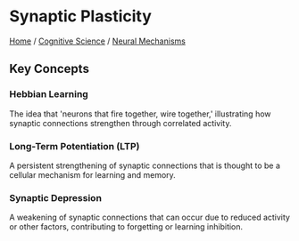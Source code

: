 # Synaptic Plasticity

[Home](../../../../README.md) / [Cognitive Science](../../../../cognitive_science/README.md) / [Neural Mechanisms](../../../cognitive_science/neural_mechanisms/README.md)

## Key Concepts

### Hebbian Learning

The idea that 'neurons that fire together, wire together,' illustrating how synaptic connections strengthen through correlated activity.

### Long-Term Potentiation (LTP)

A persistent strengthening of synaptic connections that is thought to be a cellular mechanism for learning and memory.

### Synaptic Depression

A weakening of synaptic connections that can occur due to reduced activity or other factors, contributing to forgetting or learning inhibition.

